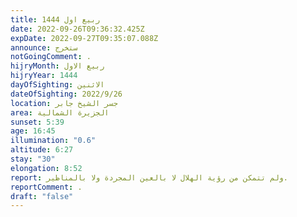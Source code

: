 ```yaml
---
title: ربيع اول 1444
date: 2022-09-26T09:36:32.425Z
expDate: 2022-09-27T09:35:07.088Z
announce: ستخرج
notGoingComment: .
hijryMonth: ربيع الاول
hijryYear: 1444
dayOfSighting: الاثنين
dateOfSighting: 2022/9/26
location: جسر الشيخ جابر
area: الجزيرة الشمالية
sunset: 5:39
age: 16:45
illumination: "0.6"
altitude: 6:27
stay: "30"
elongation: 8:52
report: ولم تتمكن من رؤية الهلال لا بالعين المجردة ولا بالمناظير.
reportComment: .
draft: "false"
---
```

